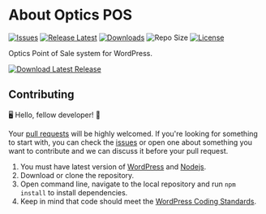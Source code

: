 
# About Optics POS

[![Issues](https://img.shields.io/github/issues/zohaib87/optics-pos)](https://github.com/zohaib87/optics-pos/issues)
[![Release Latest](https://img.shields.io/github/v/release/zohaib87/optics-pos?color=yellowgreen)](https://github.com/zohaib87/optics-pos/releases/latest)
[![Downloads](https://img.shields.io/github/downloads/zohaib87/optics-pos/total)](https://github.com/zohaib87/optics-pos/releases/latest/download/optics-pos.zip)
![Repo Size](https://img.shields.io/github/repo-size/zohaib87/optics-pos.svg)
[![License](https://img.shields.io/github/license/zohaib87/optics-pos)](https://github.com/zohaib87/optics-pos/blob/master/LICENSE.md)

Optics Point of Sale system for WordPress.

[![Download Latest Release](https://img.shields.io/badge/Download_Latest_Release-blue?style=for-the-badge)](https://github.com/zohaib87/optics-pos/releases/latest/download/optics-pos.zip)

## Contributing

🖥️ Hello, fellow developer! 🙂

Your [pull requests](https://github.com/zohaib87/optics-pos/pulls) will be highly welcomed. If you're looking for something to start with, you can check the [issues](https://github.com/zohaib87/optics-pos/issues) or open one about something you want to contribute and we can discuss it before your pull request.

1. You must have latest version of [WordPress](https://wordpress.org/) and [Nodejs](https://nodejs.org/en/).
2. Download or clone the repository.
3. Open command line, navigate to the local repository and run `npm install` to install dependencies.
4. Keep in mind that code should meet the [WordPress Coding Standards](https://developer.wordpress.org/coding-standards/wordpress-coding-standards/).
